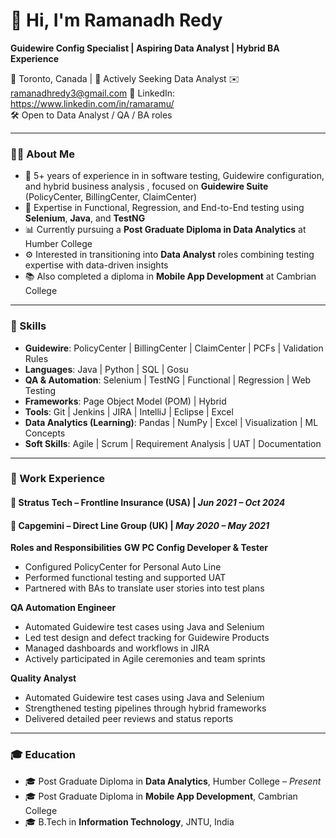 # 👋 Hi, I'm Ramanadh Redy
**Guidewire Config Specialist | Aspiring Data Analyst | Hybrid BA Experience**

📍 Toronto, Canada | 💼 Actively Seeking Data Analyst
✉️ ramanadhredy3@gmail.com
🔗 LinkedIn: https://www.linkedin.com/in/ramaramu/  
🛠️ Open to Data Analyst / QA / BA roles

---

### 🧑‍💻 About Me

- 🎯 5+ years of experience in in software testing, Guidewire configuration, and hybrid business analysis  , focused on **Guidewire Suite** (PolicyCenter, BillingCenter, ClaimCenter)
- 🔁 Expertise in Functional, Regression, and End-to-End testing using **Selenium**, **Java**, and **TestNG**
- 📊 Currently pursuing a **Post Graduate Diploma in Data Analytics** at Humber College
- ⚙️ Interested in transitioning into **Data Analyst** roles combining testing expertise with data-driven insights
- 📚 Also completed a diploma in **Mobile App Development** at Cambrian College

---

### 🚀 Skills

- **Guidewire**: PolicyCenter | BillingCenter | ClaimCenter | PCFs | Validation Rules
- **Languages**: Java | Python | SQL | Gosu  
- **QA & Automation**: Selenium | TestNG | Functional | Regression | Web Testing
- **Frameworks**: Page Object Model (POM) | Hybrid  
- **Tools**: Git | Jenkins | JIRA | IntelliJ | Eclipse | Excel  
- **Data Analytics (Learning)**: Pandas | NumPy | Excel | Visualization | ML Concepts  
- **Soft Skills**: Agile | Scrum | Requirement Analysis | UAT | Documentation

---

### 🧪 Work Experience

#### 📍 Stratus Tech – Frontline Insurance (USA) | *Jun 2021 – Oct 2024*  
#### 📍 Capgemini – Direct Line Group (UK) | *May 2020 – May 2021*  

**Roles and Responsibilities**
**GW PC Config Developer & Tester**  
- Configured PolicyCenter for Personal Auto Line  
- Performed functional testing and supported UAT  
- Partnered with BAs to translate user stories into test plans  

**QA Automation Engineer**  
- Automated Guidewire test cases using Java and Selenium
- Led test design and defect tracking for Guidewire Products
- Managed dashboards and workflows in JIRA  
- Actively participated in Agile ceremonies and team sprints
  
**Quality Analyst**  
- Automated Guidewire test cases using Java and Selenium
- Strengthened testing pipelines through hybrid frameworks  
- Delivered detailed peer reviews and status reports  

---

### 🎓 Education

- 🎓 Post Graduate Diploma in **Data Analytics**, Humber College – *Present*  
- 🎓 Post Graduate Diploma in **Mobile App Development**, Cambrian College  
- 🎓 B.Tech in **Information Technology**, JNTU, India  
